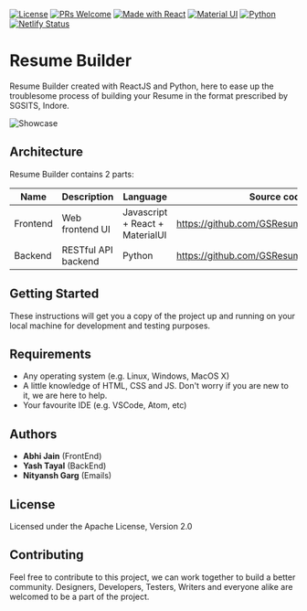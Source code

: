 [![License](https://img.shields.io/badge/license-Apache%202.0-green.svg)](https://github.com/devabhixda/ResumeBuilder/blob/master/LICENSE)
[![PRs Welcome](https://img.shields.io/badge/PRs-welcome-brightgreen.svg?style=flat-square)](https://github.com/devabhixda/ResumeBuilder/pulls)
[![Made with React](https://img.shields.io/badge/Made_with-React-blue.svg)](https://reactjs.org/)
[![Material UI](https://img.shields.io/badge/Material-UI-blue.svg)](https://material-ui.com/)
[![Python](https://img.shields.io/badge/python-v3.7-blue)](https://www.python.org/)
[![Netlify Status](https://api.netlify.com/api/v1/badges/1c9d6504-87eb-40a3-837b-6626bb48e3c1/deploy-status)](https://app.netlify.com/sites/gsresumebuilder/deploys)

# Resume Builder

Resume Builder created with ReactJS and Python, here to ease up the troublesome process of building your Resume in the format prescribed by SGSITS, Indore.

![Showcase](https://cdn.dribbble.com/users/4245746/screenshots/13906048/media/94884b08592b2e7e611d8f37f17eb61f.png)

## Architecture

Resume Builder contains 2 parts:

Name | Description | Language | Source code
----|------|----|----
Frontend | Web frontend UI | Javascript + React + MaterialUI | https://github.com/GSResumeBuilder/FrontEnd
Backend | RESTful API backend | Python | https://github.com/GSResumeBuilder/BackEnd

## Getting Started

These instructions will get you a copy of the project up and running on your local machine for development and testing purposes.

## Requirements 
* Any operating system (e.g. Linux, Windows, MacOS X)
* A little knowledge of HTML, CSS and JS. Don't worry if you are new to it, we are here to help.
* Your favourite IDE (e.g. VSCode, Atom, etc)


## Authors
 
* **Abhi Jain** (FrontEnd)
* **Yash Tayal** (BackEnd)
* **Nityansh Garg** (Emails)

## License

Licensed under the Apache License, Version 2.0

## Contributing
Feel free to contribute to this project, we can work together to build a better community. Designers, Developers, Testers, Writers and everyone alike are welcomed to be a part of the project.
